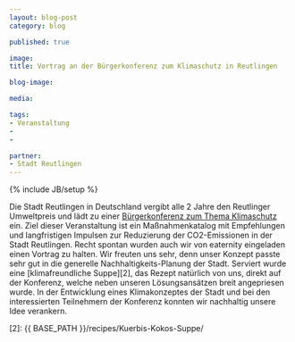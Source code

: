 ```yaml
---
layout: blog-post
category: blog

published: true

image:  
title: Vortrag an der Bürgerkonferenz zum Klimaschutz in Reutlingen 

blog-image: 

media: 

tags:
- Veranstaltung
- 
- 

partner:
- Stadt Reutlingen
---
```

{% include JB/setup %}


Die Stadt Reutlingen in Deutschland vergibt alle 2 Jahre den Reutlinger Umweltpreis und lädt zu einer [Bürgerkonferenz zum Thema Klimaschutz][1] ein. Ziel dieser Veranstaltung ist ein Maßnahmenkatalog mit Empfehlungen und langfristigen Impulsen zur Reduzierung der CO2-Emissionen in der Stadt Reutlingen. 
Recht spontan wurden auch wir von eaternity eingeladen einen Vortrag zu halten. Wir freuten uns sehr, denn unser Konzept passte sehr gut in die generelle Nachhaltigkeits-Planung der Stadt. Serviert wurde eine [klimafreundliche Suppe][2], das Rezept natürlich von uns, direkt auf der Konferenz, welche neben unseren Lösungsansätzen breit angepriesen wurde. In der Entwicklung eines Klimakonzeptes der Stadt und bei den interessierten Teilnehmern der Konferenz konnten wir nachhaltig unsere Idee verankern.

[1]: http://www.reutlingen.de/2310?id=2949&item=article&view=publish
[2]: {{ BASE_PATH }}/recipes/Kuerbis-Kokos-Suppe/

